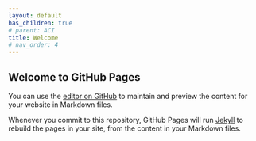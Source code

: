 ```yaml
---
layout: default
has_children: true
# parent: ACI
title: Welcome
# nav_order: 4
---
```


## Welcome to GitHub Pages

You can use the [editor on GitHub](https://github.com/therealdoug/therealdoug.github.io/edit/master/index.md) to maintain and preview the content for your website in Markdown files.

Whenever you commit to this repository, GitHub Pages will run [Jekyll](https://jekyllrb.com/) to rebuild the pages in your site, from the content in your Markdown files.
